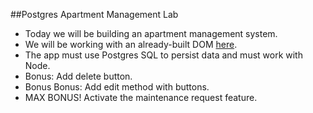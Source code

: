 ##Postgres Apartment Management Lab

- Today we will be building an apartment management system.
- We will be working with an already-built DOM [here](source_files/).
- The app must use Postgres SQL to persist data and must work with Node.
- Bonus: Add delete button.
- Bonus Bonus: Add edit method with buttons.
- MAX BONUS! Activate the maintenance request feature.